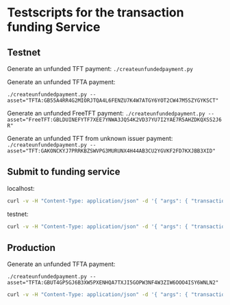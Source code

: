 # Testscripts for the transaction funding Service

## Testnet

Generate an unfunded TFT payment:
`./createunfundedpayment.py`

Generate an unfunded TFTA payment:

`./createunfundedpayment.py --asset="TFTA:GB55A4RR4G2MIORJTQA4L6FENZU7K4W7ATGY6YOT2CW47M5SZYGYKSCT"`

Generate an unfunded FreeTFT payment:
`./createunfundedpayment.py --asset="FreeTFT:GBLDUINEFYTF7XEE7YNWA3JQS4K2VD37YU7I2YAE7R5AHZDKQXSS2J6R"`

Generate an unfunded TFT from unknown issuer payment:
`./createunfundedpayment.py --asset="TFT:GAKONCKYJ7PRRKBZSWVPG3MURUNX4H44AB3CU2YGVKF2FD7KXJBB3XID"`

## Submit to funding service

localhost:

```sh
curl -v -H "Content-Type: application/json" -d '{ "args": { "transaction": "" }}' "http://localhost:7000/threefoldfoundation/transactionfunding_service/fund_transaction"
```

testnet:

```sh
curl -v -H "Content-Type: application/json" -d '{ "args": { "transaction": "" }}' "https://testnet.threefold.io/threefoldfoundation/transactionfunding_service/fund_transaction"
```

## Production

Generate an unfunded TFTA payment:

`./createunfundedpayment.py --asset="TFTA:GBUT4GP5GJ6B3XW5PXENHQA7TXJI5GOPW3NF4W3ZIW6OOO4ISY6WNLN2"`

```sh
curl -v -H "Content-Type: application/json" -d '{ "args": { "transaction": "" }}' "https://tokenservices.threefold.io/threefoldfoundation/transactionfunding_service/fund_transaction"
```
